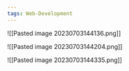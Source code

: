 ```yaml
---
tags: Web-Development
---
```


![[Pasted image 20230703144136.png]]

![[Pasted image 20230703144204.png]]

![[Pasted image 20230703144335.png]]

